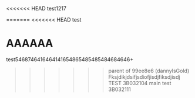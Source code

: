 <<<<<<< HEAD
test1217

=======
<<<<<<< HEAD
test

AAAAAA
=======
test5468746416464141654865485485484684646+
>>>>>>> parent of 99ee8e6 (dannyIsGold)
Fksjdikjdsifjsdiofjisdjfiksdjisdj
TEST 3B032104
>>>>>>> main
test 3B032111
